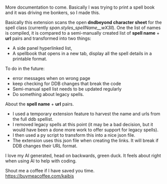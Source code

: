 More documentation to come. 
Basically I was trying to print a spell book and it was driving me bonkers, so I made this.

Basically this extension scans the open **dndbeyond character sheet** for the spell class (currently *span.styles_spellName__wX3ll*). 
One the list of names is compiled, it is compared to a semi-manually created list of **spell name** + **url** pairs and transformed into two things:
+ A side panel hyperlinked list,
+ A spellbook that opens in a new tab, display all the spell details in a printable format.

To do in the future:
+ error messages when on wrong page
+ keep checking for DDB changes that break the code
+ Semi-manual spell list needs to be updated regularly
+ Do something about legacy spells.

About the **spell name** + **url** pairs.
+ I used a temporary extension feature to harvest the name and urls from the full ddb spellist.
+ I removed legacy spells at this point (it may be a bad decision, but it would have been a done more work to offer support for legacy spells).
+ I then used a py script to transform this into a nice json file.
+ The extension uses this json file when creating the links. It will break if DDB changes their URL format.


I love my AI generated, head on backwards, green duck. It feels about right when using AI to help with coding.

Shout me a coffee if I have saved you time. https://buymeacoffee.com/kaibis
